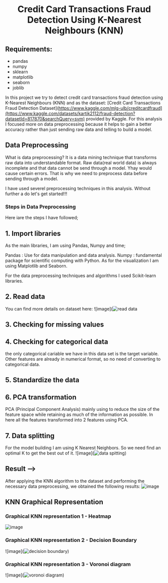 
<h1 align = center>Credit Card Transactions Fraud Detection Using K-Nearest Neighbours (KNN)</h1>

## Requirements:
- pandas
- numpy
- sklearn
- matplotlib
- seaborn
- joblib

In this project we try to detect credit card transactions fraud detection using K-Nearest Neighbours (KNN) and as the dataset: [Credit Card Transactions Fraud Detection Dataset](https://www.kaggle.com/mlg-ulb/creditcardfraud](https://www.kaggle.com/datasets/kartik2112/fraud-detection?datasetId=817870&searchQuery=svm) provided by Kaggle. For this analysis I focused more on data preprocessing because it helps to gain a better accuracy rather than just sending raw data and telling to build a model.

## Data Preprocessing
What is data preprocessing? It is a data mining technique that transforms raw data into understandable format. Raw data(real world data) is always incomplete and that data cannot be send through a model. Yhay would cause certain errors. That is why we need to preprocess data before sending through a model.

I have used severel preprocessing techniques in this analysis. Without further a do let's get started!!!

### Steps in Data Preprocessing
Here iare the steps I have followed;

## 1. Import libraries
As the main libraries, I am using Pandas, Numpy and time;

Pandas : Use for data manipulation and data analysis.
Numpy : fundamental package for scientific computing with Python.
As for the visualization I am using Matplotlib and Seaborn.

For the data preprocessing techniques and algorithms I used Scikit-learn libraries.

## 2. Read data
You can find more details on dataset here:
![image](![read data](https://user-images.githubusercontent.com/52014041/234171827-4c74498e-3a94-4f96-9c92-93b833b90e4a.png)

## 3. Checking for missing values

## 4. Checking for categorical data
the only categorical cariable we have in this data set is the target variable. Other features are already in numerical format, so no need of converting to categorical data.

## 5. Standardize the data

## 6. PCA transformation
PCA (Principal Component Analysis) mainly using to reduce the size of the feature space while retaining as much of the information as possible. In here all the features transformed into 2 features using PCA.
  
## 7. Data splitting
For the model building I am using K Nearest Neighbors. So we need find an optimal K to get the best out of it.
![image](![data spitting](https://user-images.githubusercontent.com/52014041/234175524-f864a5f3-c14c-428f-a317-db647def61e3.png))


## Result -->
After applying the KNN algorithm to the dataset and performing the necessary data preprocessing, we obtained the following results:
![image](![result](https://user-images.githubusercontent.com/52014041/234175846-5c49ef4f-f17c-465d-b4a9-26792c644294.png))

## KNN Graphical Representation

### Graphical KNN representation 1 - Heatmap
![image](![heatmap](https://user-images.githubusercontent.com/52014041/234176610-abd0a76e-7549-42ac-b479-e8716ca96d02.png))


### Graphical KNN representation 2 - Decision Boundary
![image](![decision boundary](https://user-images.githubusercontent.com/52014041/234176671-977b983b-a801-4b88-93cf-4fdc7e9e7af1.png))

### Graphical KNN representation 3 - Voronoi diagram
![image](![voronoi diagram](https://user-images.githubusercontent.com/52014041/234176707-1d97db88-74e5-4a33-a6da-1c7c73324c74.png))

